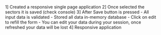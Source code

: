 1] Created a responsive single page application
2] Once selected the sectors it is saved (check console)
3] After Save button is pressed - All input data is validated - Stored all data in-memory database - Click on edit to refill the form - You can edit your data during your session, once refreshed your data will be lost
4] Responsive application
